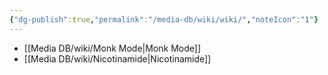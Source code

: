 ```yaml
---
{"dg-publish":true,"permalink":"/media-db/wiki/wiki/","noteIcon":"1"}
---
```



- [[Media DB/wiki/Monk Mode\|Monk Mode]]
- [[Media DB/wiki/Nicotinamide\|Nicotinamide]]


